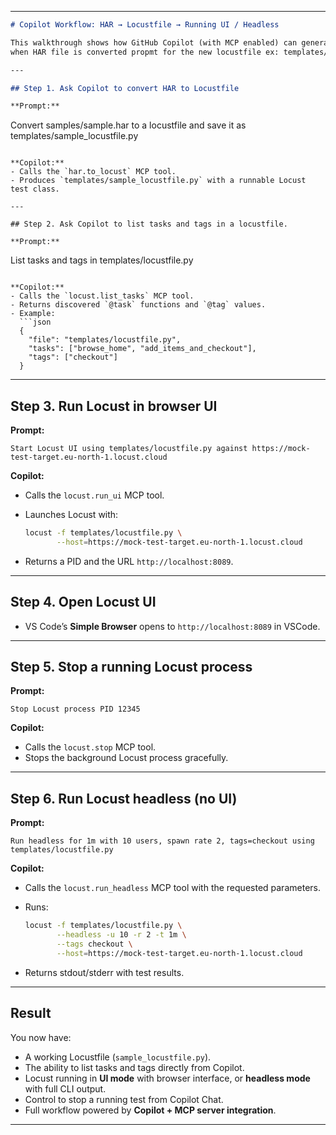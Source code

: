 
---

```markdown
# Copilot Workflow: HAR → Locustfile → Running UI / Headless

This walkthrough shows how GitHub Copilot (with MCP enabled) can generate a Locustfile from a HAR capture, list available tasks/tags, and run Locust in either **UI** mode or **headless** mode against the demo target. Run prompt examples use templates/locustfile.py
when HAR file is converted propmt for the new locustfile ex: templates/sample\_locustfile.py

---

## Step 1. Ask Copilot to convert HAR to Locustfile

**Prompt:**
```

Convert samples/sample.har to a locustfile and save it as templates/sample\_locustfile.py

```

**Copilot:**
- Calls the `har.to_locust` MCP tool.
- Produces `templates/sample_locustfile.py` with a runnable Locust test class.

---

## Step 2. Ask Copilot to list tasks and tags in a locustfile.

**Prompt:**
```

List tasks and tags in templates/locustfile.py

````

**Copilot:**
- Calls the `locust.list_tasks` MCP tool.
- Returns discovered `@task` functions and `@tag` values.
- Example:
  ```json
  {
    "file": "templates/locustfile.py",
    "tasks": ["browse_home", "add_items_and_checkout"],
    "tags": ["checkout"]
  }
````

---

## Step 3. Run Locust in browser UI

**Prompt:**

```
Start Locust UI using templates/locustfile.py against https://mock-test-target.eu-north-1.locust.cloud
```

**Copilot:**

* Calls the `locust.run_ui` MCP tool.
* Launches Locust with:

  ```bash
  locust -f templates/locustfile.py \
         --host=https://mock-test-target.eu-north-1.locust.cloud
  ```
* Returns a PID and the URL `http://localhost:8089`.

---

## Step 4. Open Locust UI

* VS Code’s **Simple Browser** opens to `http://localhost:8089` in VSCode.

---

## Step 5. Stop a running Locust process

**Prompt:**

```
Stop Locust process PID 12345
```

**Copilot:**

* Calls the `locust.stop` MCP tool.
* Stops the background Locust process gracefully.

---

## Step 6. Run Locust headless (no UI)

**Prompt:**

```
Run headless for 1m with 10 users, spawn rate 2, tags=checkout using templates/locustfile.py
```

**Copilot:**

* Calls the `locust.run_headless` MCP tool with the requested parameters.
* Runs:

  ```bash
  locust -f templates/locustfile.py \
         --headless -u 10 -r 2 -t 1m \
         --tags checkout \
         --host=https://mock-test-target.eu-north-1.locust.cloud
  ```
* Returns stdout/stderr with test results.

---

## Result

You now have:

* A working Locustfile (`sample_locustfile.py`).
* The ability to list tasks and tags directly from Copilot.
* Locust running in **UI mode** with browser interface, or **headless mode** with full CLI output.
* Control to stop a running test from Copilot Chat.
* Full workflow powered by **Copilot + MCP server integration**.

---
